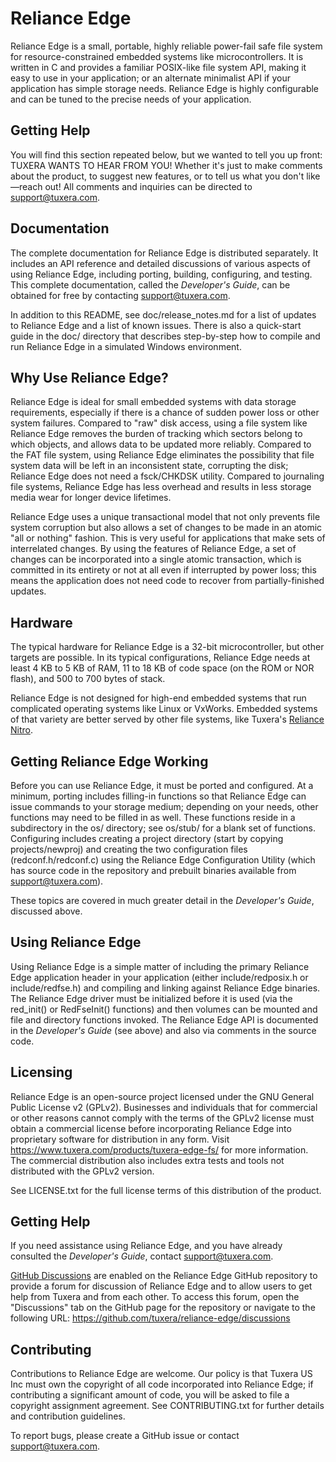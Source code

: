 # Reliance Edge

Reliance Edge is a small, portable, highly reliable power-fail safe file system
for resource-constrained embedded systems like microcontrollers.  It is written
in C and provides a familiar POSIX-like file system API, making it easy to use
in your application; or an alternate minimalist API if your application has
simple storage needs.  Reliance Edge is highly configurable and can be tuned to
the precise needs of your application.

## Getting Help

You will find this section repeated below, but we wanted to tell you up front:
TUXERA WANTS TO HEAR FROM YOU!  Whether it's just to make comments about the
product, to suggest new features, or to tell us what you don't like—reach out!
All comments and inquiries can be directed to <support@tuxera.com>.

## Documentation

The complete documentation for Reliance Edge is distributed separately.  It
includes an API reference and detailed discussions of various aspects of using
Reliance Edge, including porting, building, configuring, and testing.  This
complete documentation, called the _Developer's Guide_, can be obtained for free
by contacting <support@tuxera.com>.

In addition to this README, see doc/release_notes.md for a list of updates
to Reliance Edge and a list of known issues.  There is also a quick-start
guide in the doc/ directory that describes step-by-step how to compile
and run Reliance Edge in a simulated Windows environment.

## Why Use Reliance Edge?

Reliance Edge is ideal for small embedded systems with data storage
requirements, especially if there is a chance of sudden power loss or other
system failures.  Compared to "raw" disk access, using a file system like
Reliance Edge removes the burden of tracking which sectors belong to which
objects, and allows data to be updated more reliably.  Compared to the FAT file
system, using Reliance Edge eliminates the possibility that file system data
will be left in an inconsistent state, corrupting the disk; Reliance Edge does
not need a fsck/CHKDSK utility.  Compared to journaling file systems, Reliance
Edge has less overhead and results in less storage media wear for longer device
lifetimes.

Reliance Edge uses a unique transactional model that not only prevents file
system corruption but also allows a set of changes to be made in an atomic "all
or nothing" fashion.  This is very useful for applications that make sets of
interrelated changes.  By using the features of Reliance Edge, a set of changes
can be incorporated into a single atomic transaction, which is committed in its
entirety or not at all even if interrupted by power loss; this means the
application does not need code to recover from partially-finished updates.

## Hardware

The typical hardware for Reliance Edge is a 32-bit microcontroller, but other
targets are possible.  In its typical configurations, Reliance Edge needs at
least 4 KB to 5 KB of RAM, 11 to 18 KB of code space (on the ROM or NOR flash),
and 500 to 700 bytes of stack.

Reliance Edge is not designed for high-end embedded systems that run complicated
operating systems like Linux or VxWorks.  Embedded systems of that variety are
better served by other file systems, like Tuxera's
[Reliance Nitro](https://www.tuxera.com/products/tuxera-nitrofs/).

## Getting Reliance Edge Working

Before you can use Reliance Edge, it must be ported and configured.  At a
minimum, porting includes filling-in functions so that Reliance Edge can issue
commands to your storage medium; depending on your needs, other functions may
need to be filled in as well.  These functions reside in a subdirectory in the
os/ directory; see os/stub/ for a blank set of functions.  Configuring includes
creating a project directory (start by copying projects/newproj) and creating
the two configuration files (redconf.h/redconf.c) using the Reliance Edge
Configuration Utility (which has source code in the repository and prebuilt
binaries available from <support@tuxera.com>).

These topics are covered in much greater detail in the _Developer's Guide_,
discussed above.

## Using Reliance Edge

Using Reliance Edge is a simple matter of including the primary Reliance Edge
application header in your application (either include/redposix.h or
include/redfse.h) and compiling and linking against Reliance Edge binaries.
The Reliance Edge driver must be initialized before it is used (via the
red\_init() or RedFseInit() functions) and then volumes can be mounted and file
and directory functions invoked.  The Reliance Edge API is documented in the
_Developer's Guide_ (see above) and also via comments in the source code.

## Licensing

Reliance Edge is an open-source project licensed under the GNU General Public
License v2 (GPLv2).  Businesses and individuals that for commercial or other
reasons cannot comply with the terms of the GPLv2 license must obtain a
commercial license before incorporating Reliance Edge into proprietary software
for distribution in any form.  Visit <https://www.tuxera.com/products/tuxera-edge-fs/>
for more information.  The commercial distribution also includes extra tests and
tools not distributed with the GPLv2 version.

See LICENSE.txt for the full license terms of this distribution of the product.

## Getting Help

If you need assistance using Reliance Edge, and you have already consulted the
_Developer's Guide_, contact <support@tuxera.com>.

[GitHub Discussions](https://docs.github.com/en/discussions) are enabled on the
Reliance Edge GitHub repository to provide a forum for discussion of Reliance
Edge and to allow users to get help from Tuxera and from each other.  To access
this forum, open the "Discussions" tab on the GitHub page for the repository or
navigate to the following URL: <https://github.com/tuxera/reliance-edge/discussions>

## Contributing

Contributions to Reliance Edge are welcome.  Our policy is that Tuxera US Inc
must own the copyright of all code incorporated into Reliance Edge; if
contributing a significant amount of code, you will be asked to file a copyright
assignment agreement.  See CONTRIBUTING.txt for further details and contribution
guidelines.

To report bugs, please create a GitHub issue or contact <support@tuxera.com>.
